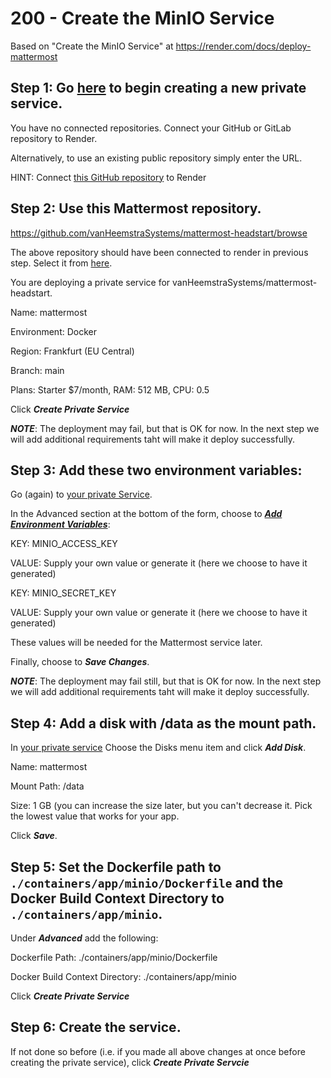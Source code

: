 # 200 - Create the MinIO Service

Based on "Create the MinIO Service" at https://render.com/docs/deploy-mattermost

## Step 1: Go [here](https://dashboard.render.com/select-repo?type=pserv) to begin creating a new private service.

You have no connected repositories. Connect your GitHub or GitLab repository to Render.

Alternatively, to use an existing public repository simply enter the URL.

HINT: Connect [this GitHub repository](https://github.com/vanHeemstraSystems/mattermost-headstart/browse) to Render

## Step 2: Use this Mattermost repository.

https://github.com/vanHeemstraSystems/mattermost-headstart/browse

The above repository should have been connected to render in previous step. Select it from [here](https://dashboard.render.com/select-repo?type=pserv).

You are deploying a private service for vanHeemstraSystems/mattermost-headstart.

Name: mattermost

Environment: Docker

Region: Frankfurt (EU Central)

Branch: main

Plans: Starter $7/month, RAM: 512 MB, CPU: 0.5

Click ***Create Private Service***

***NOTE***: The deployment may fail, but that is OK for now. In the next step we will add additional requirements taht will make it deploy successfully. 

## Step 3: Add these two environment variables:

Go (again) to [your private Service](https://dashboard.render.com/pserv/srv-c8tf51s41ls5dnacg3m0/deploys/dep-c8tf53441ls5dnacg3og).

In the Advanced section at the bottom of the form, choose to ***[Add Environment Variables](https://dashboard.render.com/pserv/srv-c8tf51s41ls5dnacg3m0/env)***:

KEY: MINIO_ACCESS_KEY

VALUE: Supply your own value or generate it (here we choose to have it generated)

KEY: MINIO_SECRET_KEY

VALUE: Supply your own value or generate it (here we choose to have it generated)

These values will be needed for the Mattermost service later.

Finally, choose to ***Save Changes***.

***NOTE***: The deployment may fail still, but that is OK for now. In the next step we will add additional requirements taht will make it deploy successfully.

## Step 4: Add a disk with /data as the mount path.

In [your private service](https://dashboard.render.com/pserv/srv-c8tf51s41ls5dnacg3m0/deploys/dep-c8tf53441ls5dnacg3og) Choose the Disks menu item and click ***Add Disk***.

Name: mattermost

Mount Path: /data

Size: 1 GB (you can increase the size later, but you can't decrease it. Pick the lowest value that works for your app.

Click ***Save***.

## Step 5: Set the Dockerfile path to ```./containers/app/minio/Dockerfile``` and the Docker Build Context Directory to ```./containers/app/minio```.

Under ***Advanced*** add the following:

Dockerfile Path: ./containers/app/minio/Dockerfile

Docker Build Context Directory: ./containers/app/minio

Click ***Create Private Service***

## Step 6: Create the service.

If not done so before (i.e. if you made all above changes at once before creating the private service), click ***Create Private Servcie***


